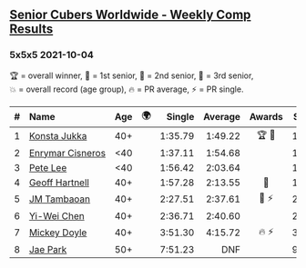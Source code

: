 <style>table {white-space: nowrap;}</style>
<link rel="stylesheet" type="text/css" href="/scw-comp/css/flags.css" />

## [Senior Cubers Worldwide - Weekly Comp Results](/scw-comp/results/)
### 5x5x5 2021-10-04

<span style="white-space: nowrap;">🏆 = overall winner</span>, <span style="white-space: nowrap;">🥇 = 1st senior</span>, <span style="white-space: nowrap;">🥈 = 2nd senior</span>, <span style="white-space: nowrap;">🥉 = 3rd senior</span>, <span style="white-space: nowrap;">💥 = overall record (age group)</span>, <span style="white-space: nowrap;">🔥 = PR average</span>, <span style="white-space: nowrap;">⚡ = PR single</span>.

| # | Name | Age | 🌍 | Single | Average | Awards | Solve 1 | Solve 2 | Solve 3 | Solve 4 | Solve 5 | Video |
| :--: | :-- | :--: | :--: | --: | --: | :--: | --: | --: | --: | --: | --: | :-- |
| 1 | [Konsta Jukka](../../persons/konsta_jukka/555.md) | 40+ | <i class="flag flag-FI" /> | 1:35.79 | 1:49.22 | 🏆 🥇 | 1:45.85 | 1:50.61 | 2:08.88 | 1:51.19 | 1:35.79 | [Desktop](https://www.facebook.com/events/150603127207792/permalink/158766283058143) / [Mobile](https://m.facebook.com/events/150603127207792?view=permalink&id=158766283058143) |
| 2 | [Enrymar Cisneros](../../persons/enrymar_cisneros/555.md) | <40 | <i class="flag flag-VE" /> | 1:37.11 | 1:54.68 |  | 1:50.91 | 2:06.15 | 1:59.37 | 1:37.11 | 1:53.75 | [Desktop](https://www.facebook.com/events/150603127207792/permalink/158820229719415) / [Mobile](https://m.facebook.com/events/150603127207792?view=permalink&id=158820229719415) |
| 3 | [Pete Lee](../../persons/pete_lee/555.md) | <40 | <i class="flag flag-GB" /> | 1:56.42 | 2:03.64 |  | 1:57.38 | 1:56.42 | 2:04.67 | 2:08.88 | 2:17.52 | [Desktop](https://www.facebook.com/events/150603127207792/permalink/158629933071778) / [Mobile](https://m.facebook.com/events/150603127207792?view=permalink&id=158629933071778) |
| 4 | [Geoff Hartnell](../../persons/geoff_hartnell/555.md) | 40+ | <i class="flag flag-GB" /> | 1:57.28 | 2:13.55 | 🥈 | 1:57.28 | 2:27.80 | 2:07.44 | 2:05.63 | 2:27.58 | [Desktop](https://www.facebook.com/events/150603127207792/permalink/155006123434159) / [Mobile](https://m.facebook.com/events/150603127207792?view=permalink&id=155006123434159) |
| 5 | [JM Tambaoan](../../persons/jm_tambaoan/555.md) | 40+ | <i class="flag flag-PH" /> | 2:27.51 | 2:37.61 | 🥉 ⚡ | 2:27.51 | 2:47.81 | 2:30.16 | 2:34.87 | 3:12.32 | [Desktop](https://www.facebook.com/events/150603127207792/permalink/158357513099020) / [Mobile](https://m.facebook.com/events/150603127207792?view=permalink&id=158357513099020) |
| 6 | [Yi-Wei Chen](../../persons/yi_wei_chen/555.md) | 40+ | <i class="flag flag-TW" /> | 2:36.71 | 2:40.60 |  | 2:36.71 | 2:43.68 | 2:41.40 | DNS | DNS | [Desktop](https://www.facebook.com/events/150603127207792/permalink/157840933150678) / [Mobile](https://m.facebook.com/events/150603127207792?view=permalink&id=157840933150678) |
| 7 | [Mickey Doyle](../../persons/mickey_doyle/555.md) | 40+ | <i class="flag flag-US" /> | 3:51.30 | 4:15.72 | 🔥 ⚡ | 3:51.30 | 4:17.75 | 4:38.11 | DNS | DNS | [Desktop](https://www.facebook.com/events/150603127207792/permalink/157610589840379) / [Mobile](https://m.facebook.com/events/150603127207792?view=permalink&id=157610589840379) |
| 8 | [Jae Park](../../persons/jae_park/555.md) | 50+ | <i class="flag flag-US" /> | 7:51.23 | DNF |  | 9:25.77 | 7:51.23 | DNS | DNS | DNS | [Desktop](https://www.facebook.com/events/150603127207792/permalink/156263563308415) / [Mobile](https://m.facebook.com/events/150603127207792?view=permalink&id=156263563308415) |

<!-- Global site tag (gtag.js) - Google Analytics -->
<script async src="https://www.googletagmanager.com/gtag/js?id=UA-86348435-3"></script>
<script>window.dataLayer = window.dataLayer || []; function gtag() {dataLayer.push(arguments);} gtag('js', new Date()); gtag('config', 'UA-86348435-3');</script>
